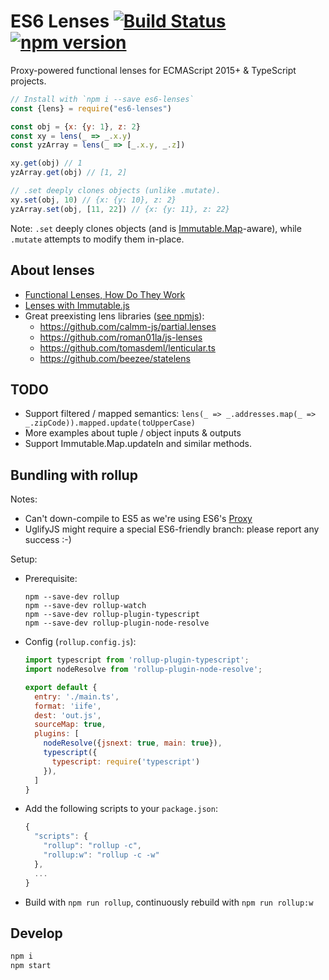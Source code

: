 # ES6 Lenses [![Build Status](https://travis-ci.org/ochafik/es6-lenses.svg?branch=master)](https://travis-ci.org/ochafik/es6-lenses) [![npm version](https://badge.fury.io/js/es6-lenses.svg)](https://badge.fury.io/js/es6-lenses)

Proxy-powered functional lenses for ECMAScript 2015+ & TypeScript projects.

```js
// Install with `npm i --save es6-lenses`
const {lens} = require("es6-lenses")

const obj = {x: {y: 1}, z: 2}
const xy = lens(_ => _.x.y)
const yzArray = lens(_ => [_.x.y, _.z])

xy.get(obj) // 1
yzArray.get(obj) // [1, 2]

// .set deeply clones objects (unlike .mutate).
xy.set(obj, 10) // {x: {y: 10}, z: 2}
yzArray.set(obj, [11, 22]) // {x: {y: 11}, z: 22}
```

Note: `.set` deeply clones objects (and is [Immutable.Map](https://facebook.github.io/immutable-js/docs/#/Map)-aware), while `.mutate` attempts to modify them in-place.

## About lenses

- [Functional Lenses, How Do They Work
](https://medium.com/@dtipson/functional-lenses-d1aba9e52254#.gh2bl2ym4)
- [Lenses with Immutable.js
](https://medium.com/@drboolean/lenses-with-immutable-js-9bda85674780#.r2a8on3rh)
- Great preexisting lens libraries ([see npmjs](https://www.npmjs.com/search?q=lenses)):
  - https://github.com/calmm-js/partial.lenses
  - https://github.com/roman01la/js-lenses
  - https://github.com/tomasdeml/lenticular.ts
  - https://github.com/beezee/statelens

## TODO

- Support filtered / mapped semantics: `lens(_ => _.addresses.map(_ => _.zipCode)).mapped.update(toUpperCase)`
- More examples about tuple / object inputs & outputs
- Support Immutable.Map.updateIn and similar methods.

##  Bundling with rollup

Notes:

- Can't down-compile to ES5 as we're using ES6's [Proxy](https://developer.mozilla.org/en-US/docs/Web/JavaScript/Reference/Global_Objects/Proxy)
- UglifyJS might require a special ES6-friendly branch: please report any success :-)

Setup:

- Prerequisite:

  ```
  npm --save-dev rollup
  npm --save-dev rollup-watch
  npm --save-dev rollup-plugin-typescript
  npm --save-dev rollup-plugin-node-resolve
  ```

- Config (`rollup.config.js`):

  ```js
  import typescript from 'rollup-plugin-typescript';
  import nodeResolve from 'rollup-plugin-node-resolve';

  export default {
    entry: './main.ts',
    format: 'iife',
    dest: 'out.js',
    sourceMap: true,
    plugins: [
      nodeResolve({jsnext: true, main: true}),
      typescript({
        typescript: require('typescript')
      }),
    ]
  }
  ```

- Add the following scripts to your `package.json`:

  ```js
  {
    "scripts": {
      "rollup": "rollup -c",
      "rollup:w": "rollup -c -w"
    },
    ...
  }
  ```

- Build with `npm run rollup`, continuously rebuild with `npm run rollup:w`

## Develop

```bash
npm i
npm start
```
